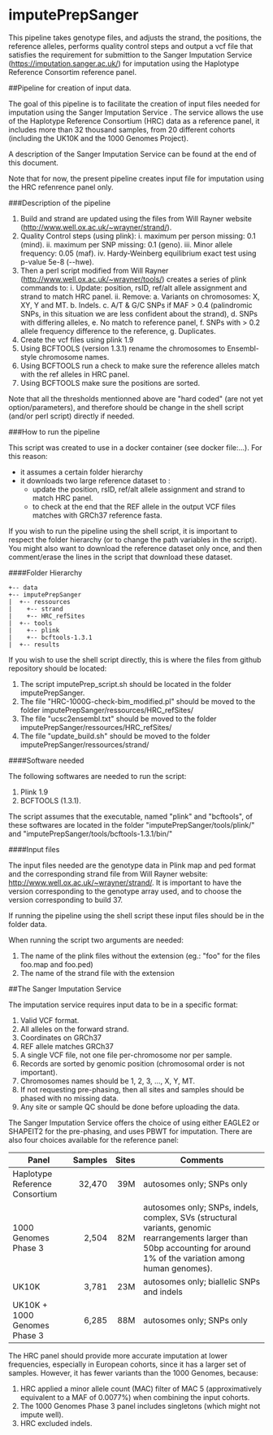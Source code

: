 # imputePrepSanger

This pipeline takes genotype files, and adjusts the strand, the positions, the reference alleles, performs quality control steps and output a vcf file that satisfies the requirement for submittion to the Sanger Imputation Service (https://imputation.sanger.ac.uk/) for imputation using the Haplotype Reference Consortim reference panel. 


##Pipeline for creation of input data.

The goal of this pipeline is to facilitate the creation of input files needed for imputation using the Sanger Imputation Service . The service allows the use of the Haplotype Reference Consortium (HRC) data as a reference panel, it includes more than 32 thousand samples, from 20 different cohorts (including the UK10K and the 1000 Genomes Project).

A description of the Sanger Imputation Service can be found at the end of this document. 

Note that for now, the present pipeline creates input file for imputation using the HRC refenrence panel only. 

###Description of the pipeline

1.  Build and strand are updated using the files from Will Rayner website (http://www.well.ox.ac.uk/~wrayner/strand/).
2.  Quality Control steps (using plink):
     i.  maximum per person missing: 0.1 (mind).
     ii.  maximum per SNP missing: 0.1 (geno).
     iii.  Minor allele frequency: 0.05 (maf).
     iv.  Hardy-Weinberg equilibrium exact test using p-value 5e-8 (--hwe).
3.  Then a perl script modified from Will Rayner (http://www.well.ox.ac.uk/~wrayner/tools/) creates a series of plink commands to:
     i.  Update: position, rsID, ref/alt allele assignment and strand to match HRC panel.
     ii.  Remove:
        a.  Variants on chromosomes: X, XY, Y and MT.
        b.  Indels.
        c.  A/T & G/C SNPs if MAF > 0.4 (palindromic SNPs, in this situation we are less confident about the strand),
        d.  SNPs with differing alleles,
        e.  No match to reference panel,
        f.  SNPs with > 0.2 allele frequency difference to the reference,
        g.  Duplicates.
4.  Create the vcf files using plink 1.9
5.  Using BCFTOOLS (version 1.3.1) rename the chromosomes to Ensembl-style chromosome names.
6.  Using BCFTOOLS run a check to make sure the reference alleles match with the ref alleles in HRC panel.
7.  Using BCFTOOLS make sure the positions are sorted.

Note that all the thresholds mentionned above are "hard coded" (are not yet option/parameters), and therefore should be change in the shell script (and/or perl script) directly if needed. 

###How to run the pipeline

This script was created to use in a docker container (see docker file:...). For this reason:

* it assumes a certain folder hierarchy
* it downloads two large reference dataset to :
    * update the position, rsID, ref/alt allele assignment and strand to match HRC panel.
    * to check at the end that the REF allele in the output VCF files matches with GRCh37 reference fasta. 

If you wish to run the pipeline using the shell script, it is important to respect the folder hierarchy (or to change the path variables in the script). You might also want to download the reference dataset only once, and then comment/erase the lines in the script that download these dataset. 

####Folder Hierarchy

```
+-- data
+-- imputePrepSanger
|  +-- ressources
|    +-- strand
|    +-- HRC_refSites
|  +-- tools
|    +-- plink
|    +-- bcftools-1.3.1
|  +-- results
```

If you wish to use the shell script directly, this is where the files from github repository should be located:

1. The script imputePrep_script.sh should be located in the folder imputePrepSanger. 
2. The file "HRC-1000G-check-bim_modified.pl" should be moved to the folder imputePrepSanger/ressources/HRC_refSites/
3. The file "ucsc2ensembl.txt" should be moved to the folder imputePrepSanger/ressources/HRC_refSites/
4. The file "update_build.sh" should be moved to the folder imputePrepSanger/ressources/strand/


####Software needed

The following softwares are needed to run the script:

1. Plink 1.9
2. BCFTOOLS (1.3.1).

The script assumes that the executable, named "plink" and "bcftools", of these softwares are located in the folder "imputePrepSanger/tools/plink/" and "imputePrepSanger/tools/bcftools-1.3.1/bin/"

####Input files

The input files needed are the genotype data in Plink map and ped format and the corresponding strand file from Will Rayner website: http://www.well.ox.ac.uk/~wrayner/strand/. It is important to have the version corresponding to the genotype array used, and to choose the version corresponding to build 37. 

If running the pipeline using the shell script these input files should be in the folder data. 

When running the script two arguments are needed:

1. The name of the plink files without the extension (eg.: "foo" for the files foo.map and foo.ped)
2. The name of the strand file with the extension


##The Sanger Imputation Service

The imputation service requires input data to be in a specific format:

1. Valid VCF format.
2. All alleles on the forward strand.
3. Coordinates on GRCh37
4. REF allele matches GRCh37
5. A single VCF file, not one file per-chromosome nor per sample.
6. Records are sorted by genomic position (chromosomal order is not important).
7. Chromosomes names should be 1, 2, 3, ..., X, Y, MT.
8. If not requesting pre-phasing, then all sites and samples should be phased with no missing data.
9. Any site or sample QC should be done before uploading the data.

The Sanger Imputation Service offers the choice of using either EAGLE2 or SHAPEIT2 for the pre-phasing, and uses PBWT for imputation. There are also four choices available for the reference panel:

| Panel         | Samples          | Sites  | Comments |
| ------------- |-----------------:| ------:| -------- |
| Haplotype Reference Consortium      | 32,470 | 39M | autosomes only; SNPs only  |
| 1000 Genomes Phase 3                | 2,504  | 82M | autosomes only; SNPs, indels, complex, SVs (structural variants, genomic rearrangements larger than 50bp accounting for around 1% of the variation among human genomes).  |
| UK10K                               | 3,781  | 23M | autosomes only; biallelic SNPs and indels |
| UK10K + 1000 Genomes Phase 3        | 6,285  | 88M | autosomes only; SNPs only  |

The HRC panel should provide more accurate imputation at lower frequencies, especially in European cohorts, since it has a larger set of samples. However, it has fewer variants than the 1000 Genomes, because:

1. HRC applied a minor allele count (MAC) filter of MAC 5 (approximatively equivalent to a MAF of 0.0077%) when combining the input cohorts.
2. The 1000 Genomes Phase 3 panel includes singletons (which might not impute well).
3. HRC excluded indels.

